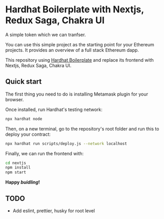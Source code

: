 # Hardhat Boilerplate with Nextjs, Redux Saga, Chakra UI

A simple token which we can tranfser.

You can use this simple project as the starting point for your Ethereum projects. It provides an overview of a full stack Ethereum dapp.

This repository using [Hardhat Boilerplate](https://github.com/nomiclabs/hardhat-hackathon-boilerplate) and replace its frontend with Nextjs, Redux Saga, Chakra UI.

## Quick start

The first thing you need to do is installing Metamask plugin for your browser.

Once installed, run Hardhat's testing network:

```sh
npx hardhat node
```

Then, on a new terminal, go to the repository's root folder and run this to
deploy your contract:

```sh
npx hardhat run scripts/deploy.js --network localhost
```

Finally, we can run the frontend with:

```sh
cd nextjs
npm install
npm start
```

**Happy _buidling_!**

## TODO
- Add eslint, prettier, husky for root level
